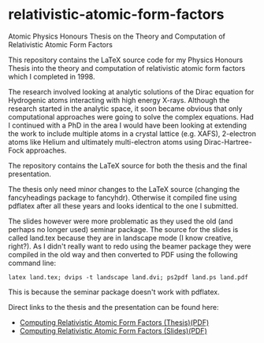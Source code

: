 # relativistic-atomic-form-factors

Atomic Physics Honours Thesis on the Theory and Computation of Relativistic Atomic Form Factors

This repository contains the LaTeX source code for my Physics Honours Thesis into the theory and computation of relativistic atomic form factors which I completed in 1998.

The research involved looking at analytic solutions of the Dirac equation for Hydrogenic atoms interacting with high energy X-rays. 
Although the research started in the analytic space, it soon became obvious that only computational approaches were going to solve the complex equations.
Had I continued with a PhD in the area I would have been looking at extending the work to include multiple atoms in a crystal lattice (e.g. XAFS), 2-electron
atoms like Helium and ultimately multi-electron atoms using Dirac-Hartree-Fock approaches. 

The repository contains the LaTeX source for both the thesis and the final presentation. 

The thesis only need minor changes to the LaTeX source (changing the fancyheadings package to fancyhdr). 
Otherwise it compiled fine using pdflatex after all these years and looks identical to the one I submitted. 

The slides however were more problematic as they used the old (and perhaps no longer used) seminar package.
The source for the slides is called land.tex because they are in landscape mode (I know creative, right?). 
As I didn't really want to redo using the beamer package they were compiled in the old way and then converted to PDF
using the following command line:

    latex land.tex; dvips -t landscape land.dvi; ps2pdf land.ps land.pdf

This is because the seminar package doesn't work with pdflatex. 

Direct links to the thesis and the presentation can be found here:

* [Computing Relativistic Atomic Form Factors (Thesis)(PDF)]()
* [Computing Relativistic Atomic Form Factors (Slides)(PDF)]()
